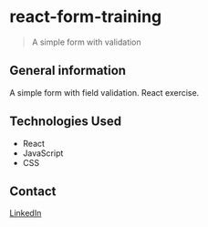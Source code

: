 # react-form-training
> A simple form with validation

## General information

A simple form with field validation. React exercise.

## Technologies Used

- React
- JavaScript
- CSS

## Contact

[LinkedIn](https://www.linkedin.com/in/lukasz-smolnicki/)




